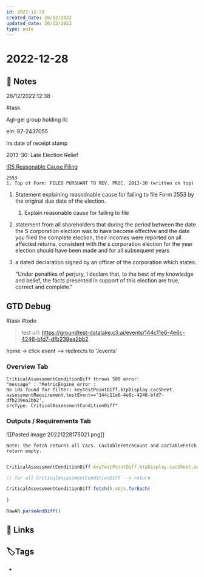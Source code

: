 ```yaml
---
id: 2022-12-28
created_date: 28/12/2022
updated_date: 28/12/2022
type: note
---
```


# 2022-12-28

## 📝 Notes

28/12/2022:12:38

#task

Agl-gel group holding llc

ein: 87-2437055

irs date of receipt stamp

2013-30: Late Election Relief

[IRS Reasonable Cause Filing](https://www.irs.gov/irb/2013-36_IRB#RP-2013-30)

	2553
	1. Top of Form: FILED PURSUANT TO REV. PROC. 2013-30 (written on top)

  1. Statement explaining reasodnable cause for failing to file Form 2553 by the original due date of the election.
  
	  1. Explain reasonable cause for failing to file

	


  2. statement from all shareholders that during the period between the date the S corporation election was to have become effective and the date you filed the complete election, their incomes were reported on all affected returns, consistent with the s corporation election for the year election should have been made and for all subsequent years
  3. a dated declaration signed by an officer of the corporation which states:

		"Under penalties of perjury, I declare that, to the best of my knowledge and belief, the facts presented in support of this election are true, correct and complete."

## GTD Debug

#task #todo

> test url: https://groundtest-datalake.c3.ai/events/144c11e6-4e6c-4246-bfd7-dfb239ea2bb2

home -> click event --> redirects to '/events'

### Overview Tab

	CriticalAssessmentConditionDiff throws 500 error: 
	"message" : "MetricEngine error :
	No ids found for filter: keyTestPointDiff.ktpDisplay.cacSheet.
	assessmentRequirement.testEvent=='144c11e6-4e6c-4246-bfd7-dfb239ea2bb2', 
	srcType: CriticalAssessmentConditionDiff"

### Outputs / Requirements Tab

![[Pasted image 20221228175021.png]]

	Note: the fetch returns all Cacs. CacTableFetchCount and cacTableFetch 
	return empty.

```js

CriticalAssessmentConditionDiff.keyTestPointDiff.ktpDisplay.cacSheet.assessmentRequirement.testEvent=='${eventId}'

// for all CriticalAssessmentConditionDiff --> return 

CriticalAssessmentConditionDiff.fetch().objs.forEach(
	
)

RawAR.parseAndDiff()


```

## 🔗 Links

## **🏷️Tags**

- 
